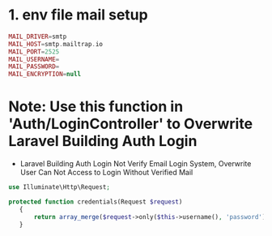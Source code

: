 # 1. env file mail setup 
```php
MAIL_DRIVER=smtp
MAIL_HOST=smtp.mailtrap.io
MAIL_PORT=2525
MAIL_USERNAME= 
MAIL_PASSWORD= 
MAIL_ENCRYPTION=null
```
# Note: Use this function in 'Auth/LoginController' to Overwrite Laravel Building Auth Login
- Laravel Building Auth Login Not Verify Email Login System, Overwrite User Can Not Access to Login Without Verified Mail 
 ```php
 use Illuminate\Http\Request; 
 
 protected function credentials(Request $request)
    {
        return array_merge($request->only($this->username(), 'password'), ['verified' => 1]);
    }
    
    
